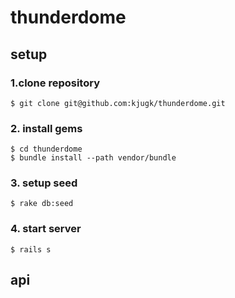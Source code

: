 # thunderdome
## setup

### 1.clone repository
```
$ git clone git@github.com:kjugk/thunderdome.git
```

### 2. install gems
```
$ cd thunderdome
$ bundle install --path vendor/bundle
```

### 3. setup seed
```
$ rake db:seed
```

### 4. start server
```
$ rails s
```

## api
